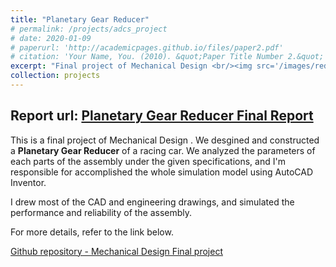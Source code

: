 ```yaml
---
title: "Planetary Gear Reducer"
# permalink: /projects/adcs_project
# date: 2020-01-09
# paperurl: 'http://academicpages.github.io/files/paper2.pdf'
# citation: 'Your Name, You. (2010). &quot;Paper Title Number 2.&quot; <i>Journal 1</i>. 1(2).'
excerpt: "Final project of Mechanical Design <br/><img src='/images/reducer1.png' width='110%' style='margin-left:25%'>"
collection: projects
---
```

<!-- Todo: revise the image. -->

## Report url: [Planetary Gear Reducer Final Report](https://drive.google.com/file/d/1-X0-GxfcLa7BiPdFTz5ZzCKahNzYmHvc/view?usp=sharing)
This is a final project of Mechanical Design .
We desgined and constructed a **Planetary Gear Reducer** of a racing car.
We analyzed the parameters of each parts of the assembly under the given specifications,
and I'm responsible for accomplished the whole simulation model using AutoCAD Inventor.

I drew most of the CAD and engineering drawings, and simulated the performance and reliability of the assembly.

For more details, refer to the link below.

[Github repository - Mechanical Design Final project](https://github.com/GoroYeh56/Mechanical-Design/blob/master/Handin/Planetary-Gear-Reducer_TEAM10_finalversion.pptx)

<!-- Recommended citation: Your Name, You. (2010). "Paper Title Number 2." <i>Journal 1</i>. 1(2). -->